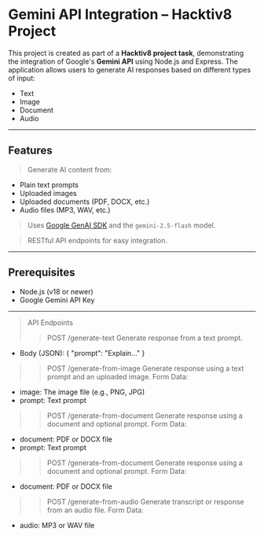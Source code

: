 # Gemini API Integration – Hacktiv8 Project

This project is created as part of a **Hacktiv8 project task**, demonstrating the integration of Google's **Gemini API** using Node.js and Express. The application allows users to generate AI responses based on different types of input:

- Text
- Image
- Document
- Audio

---

## Features

> Generate AI content from:
- Plain text prompts  
- Uploaded images  
- Uploaded documents (PDF, DOCX, etc.)  
- Audio files (MP3, WAV, etc.)

> Uses [Google GenAI SDK](https://www.npmjs.com/package/@google/genai) and the `gemini-2.5-flash` model.

> RESTful API endpoints for easy integration.

---

## Prerequisites

- Node.js (v18 or newer)
- Google Gemini API Key  

---

> API Endpoints
>> POST /generate-text
Generate response from a text prompt.
- Body (JSON):
{
  "prompt": "Explain..."
}

>> POST /generate-from-image
Generate response using a text prompt and an uploaded image.
Form Data:
- image: The image file (e.g., PNG, JPG)
- prompt: Text prompt

>> POST /generate-from-document
Generate response using a document and optional prompt.
Form Data:
- document: PDF or DOCX file
- prompt: Text prompt

>> POST /generate-from-document
Generate response using a document and optional prompt.
Form Data:
- document: PDF or DOCX file

>> POST /generate-from-audio
Generate transcript or response from an audio file.
Form Data:
- audio: MP3 or WAV file
